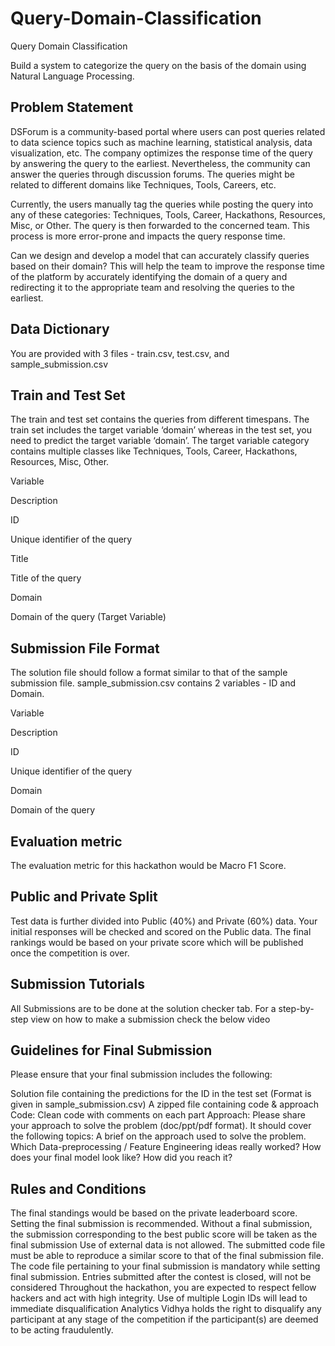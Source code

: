 # Query-Domain-Classification
Query Domain Classification


Build a system to categorize the query on the basis of the domain using Natural Language Processing.



## Problem Statement

DSForum is a community-based portal where users can post queries related to data science topics such as machine learning, statistical analysis, data visualization, etc. The company optimizes the response time of the query by answering the query to the earliest. Nevertheless, the community can answer the queries through discussion forums. The queries might be related to different domains like Techniques, Tools, Careers, etc. 


Currently, the users manually tag the queries while posting the query into any of these categories: Techniques, Tools, Career, Hackathons, Resources, Misc, or Other. The query is then forwarded to the concerned team. This process is more error-prone and impacts the query response time. 


Can we design and develop a model that can accurately classify queries based on their domain? This will help the team to improve the response time of the platform by accurately identifying the domain of a query and redirecting it to the appropriate team and resolving the queries to the earliest. 



## Data Dictionary

You are provided with 3 files - train.csv, test.csv, and sample_submission.csv


## Train and Test Set

The train and test set contains the queries from different timespans. The train set includes the target variable ‘domain’ whereas in the test set, you need to predict the target variable ‘domain’. The target variable category contains multiple classes like  Techniques, Tools, Career, Hackathons, Resources, Misc, Other.



Variable

Description

ID

Unique identifier of the query

Title

Title of the query

Domain 

Domain of the query (Target Variable)




## Submission File Format

The solution file should follow a format similar to that of the sample submission file. sample_submission.csv contains 2 variables - ID and Domain.



Variable

Description

ID

Unique identifier of the query

Domain

Domain of the query




## Evaluation metric

The evaluation metric for this hackathon would be Macro F1 Score.



## Public and Private Split

Test data is further divided into Public (40%) and Private (60%) data. Your initial responses will be checked and scored on the Public data. The final rankings would be based on your private score which will be published once the competition is over.



## Submission Tutorials

All Submissions are to be done at the solution checker tab.
For a step-by-step view on how to make a submission check the below video






## Guidelines for Final Submission

Please ensure that your final submission includes the following:

Solution file containing the predictions for the ID in the test set (Format is given in sample_submission.csv)
A zipped file containing code & approach
Code: Clean code with comments on each part
Approach: Please share your approach to solve the problem (doc/ppt/pdf format). It should cover the following topics:
A brief on the approach used to solve the problem. 
Which Data-preprocessing / Feature Engineering ideas really worked? 
How does your final model look like? How did you reach it?


## Rules and Conditions

The final standings would be based on the private leaderboard score.
Setting the final submission is recommended. Without a final submission, the submission corresponding to the best public score will be taken as the final submission
Use of external data is not allowed.
The submitted code file must be able to reproduce a similar score to that of the final submission file.
The code file pertaining to your final submission is mandatory while setting final submission.
Entries submitted after the contest is closed, will not be considered
Throughout the hackathon, you are expected to respect fellow hackers and act with high integrity.
Use of multiple Login IDs will lead to immediate disqualification
Analytics Vidhya holds the right to disqualify any participant at any stage of the competition if the participant(s) are deemed to be acting fraudulently.
